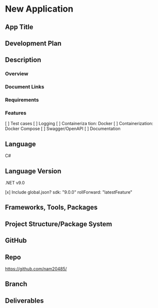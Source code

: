 # New Application

## App Title

## Development Plan

## Description

### Overview

### Document Links

### Requirements

### Features

[ ] Test cases
[ ] Logging
[ ] Containeriza tion: Docker
[ ] Containerization: Docker Compose
[ ] Swagger/OpenAPI
[ ] Documentation

## Language

C#

## Language Version

.NET v9.0

[x] Include global.json?
sdk: "9.0.0"
rollForward: "latestFeature"

## Frameworks, Tools, Packages

## Project Structure/Package System

## GitHub

## Repo

<https://github.com/nam20485/>

## Branch

## Deliverables
